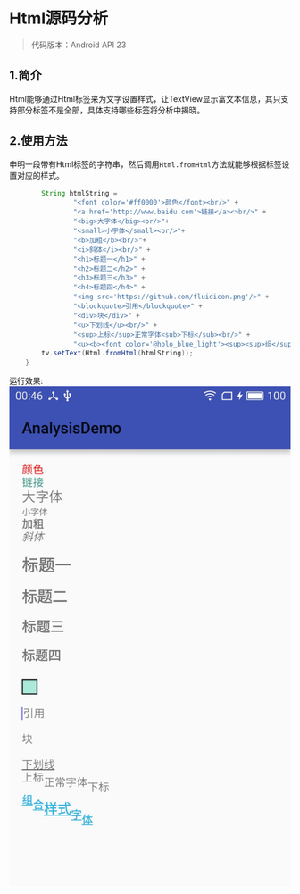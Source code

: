 Html源码分析
==
> 代码版本：Android API 23
## 1.简介

Html能够通过Html标签来为文字设置样式，让TextView显示富文本信息，其只支持部分标签不是全部，具体支持哪些标签将分析中揭晓。

## 2.使用方法
申明一段带有Html标签的字符串，然后调用`Html.fromHtml`方法就能够根据标签设置对应的样式。

```java
		String htmlString =
                "<font color='#ff0000'>颜色</font><br/>" +
                "<a href='http://www.baidu.com'>链接</a><>br/>" +
                "<big>大字体</big><br/>"+
                "<small>小字体</small><br/>"+
                "<b>加粗</b><br/>"+
                "<i>斜体</i><br/>" +
                "<h1>标题一</h1>" +
                "<h2>标题二</h2>" +
                "<h3>标题三</h3>" +
                "<h4>标题四</h4>" +
                "<img src='https://github.com/fluidicon.png'/>" +
                "<blockquote>引用</blockquote>" +
                "<div>块</div>" +
                "<u>下划线</u><br/>" +
                "<sup>上标</sup>正常字体<sub>下标</sub><br/>" +
                "<u><b><font color='@holo_blue_light'><sup><sup>组</sup>合</sup><big>样式</big><sub>字<sub>体</sub></sub></font></b></u>";
        tv.setText(Html.fromHtml(htmlString));
    }
```
运行效果:
![Html](https://github.com/DennyCai/AndroidSdkSourceAnalysis/blob/master/img/show.jpg?raw=true)
